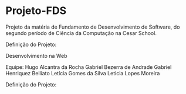 # Projeto-FDS
Projeto da matéria de Fundamento de Desenvolvimento de Software, do segundo período de Ciência da Computação na Cesar School. 

Definição do Projeto: 

Desenvolvimento na Web 

Equipe: 
Hugo Alcantra da Rocha 
Gabriel Bezerra de Andrade 
Gabriel Henriquez Belliato 
Letícia Gomes da Silva
Leticia Lopes Moreira 

Definição do Projeto: 
